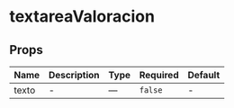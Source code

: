 # textareaValoracion

## Props

<!-- @vuese:textareaValoracion:props:start -->
|Name|Description|Type|Required|Default|
|---|---|---|---|---|
|texto|-|—|`false`|-|

<!-- @vuese:textareaValoracion:props:end -->


